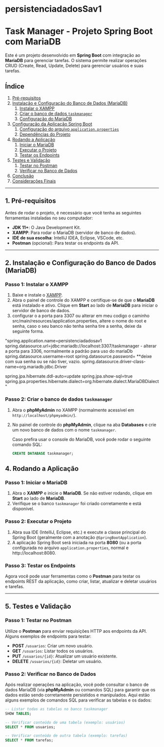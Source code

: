 # persistenciadadosSav1


# Task Manager - Projeto Spring Boot com MariaDB

Este é um projeto desenvolvido em **Spring Boot** com integração ao **MariaDB** para gerenciar tarefas. O sistema permite realizar operações CRUD (Create, Read, Update, Delete) para gerenciar usuários e suas tarefas. 

## Índice

1. [Pré-requisitos](#1-pré-requisitos)
2. [Instalação e Configuração do Banco de Dados (MariaDB)](#2-instalação-e-configuração-do-banco-de-dados-mariadb)
   1. [Instalar o XAMPP](#passo-1-instalar-o-xampp)
   2. [Criar o banco de dados `taskmanager`](#passo-2-criar-o-banco-de-dados-taskmanager)
   3. [Configuração do MariaDB](#passo-3-configuração-do-mariadb)
3. [Configuração da Aplicação Spring Boot](#3-configuração-da-aplicação-spring-boot)
   1. [Configuração do arquivo `application.properties`](#passo-1-configuração-do-arquivo-applicationproperties)
   2. [Dependências do Projeto](#passo-2-dependências-do-projeto)
4. [Rodando a Aplicação](#4-rodando-a-aplicação)
   1. [Iniciar o MariaDB](#passo-1-iniciar-o-mariadb)
   2. [Executar o Projeto](#passo-2-executar-o-projeto)
   3. [Testar os Endpoints](#passo-3-testar-os-endpoints)
5. [Testes e Validação](#5-testes-e-validação)
   1. [Testar no Postman](#passo-1-testar-no-postman)
   2. [Verificar no Banco de Dados](#passo-2-verificar-no-banco-de-dados)
6. [Conclusão](#6-conclusão)
7. [Considerações Finais](#7-considerações-finais)

---

## 1. Pré-requisitos

Antes de rodar o projeto, é necessário que você tenha as seguintes ferramentas instaladas no seu computador:

- **JDK 11+**: O Java Development Kit.
- **XAMPP**: Para rodar o MariaDB (servidor de banco de dados).
- **IDE de sua escolha**: IntelliJ IDEA, Eclipse, VSCode, etc.
- **Postman** (opcional): Para testar os endpoints da API.

---

## 2. Instalação e Configuração do Banco de Dados (MariaDB)

### Passo 1: Instalar o XAMPP
1. Baixe e instale o [XAMPP](https://www.apachefriends.org/index.html).
2. Abra o painel de controle do XAMPP e certifique-se de que o **MariaDB** está instalado e ativo. Clique em **Start** ao lado de **MariaDB** para iniciar o servidor de banco de dados.
3. configurar o a porta para 3307 ou alterar em meu codigo o caminho src/main/resources/application.properties, altere o nome do root e senha, caso o seu banco não tenha senha tire a senha, deixe da seguinte forma.

"spring.application.name=persistenciadadosav1
spring.datasource.url=jdbc:mariadb://localhost:3307/taskmanager - alterar a porta para 3306, normalmente a padrão para uso do mariaDb
spring.datasource.username=root
spring.datasource.password= **deixe com sua senha ou se não tiver, vazio.
spring.datasource.driver-class-name=org.mariadb.jdbc.Driver

spring.jpa.hibernate.ddl-auto=update
spring.jpa.show-sql=true
spring.jpa.properties.hibernate.dialect=org.hibernate.dialect.MariaDBDialect
"
  

### Passo 2: Criar o banco de dados `taskmanager`
1. Abra o **phpMyAdmin** no XAMPP (normalmente acessível em `http://localhost/phpmyadmin/`).
2. No painel de controle do **phpMyAdmin**, clique na aba **Databases** e crie um novo banco de dados com o nome `taskmanager`.

   Caso prefira usar o console do MariaDB, você pode rodar o seguinte comando SQL:

   ```sql
   CREATE DATABASE taskmanager;


## 4. Rodando a Aplicação

### Passo 1: Iniciar o MariaDB
1. Abra o **XAMPP** e inicie o **MariaDB**. Se não estiver rodando, clique em **Start** ao lado de **MariaDB**.
2. Verifique se o banco `taskmanager` foi criado corretamente e está disponível.

### Passo 2: Executar o Projeto
1. Abra sua IDE (IntelliJ, Eclipse, etc.) e execute a classe principal do Spring Boot (geralmente com a anotação `@SpringBootApplication`).
2. A aplicação Spring Boot será iniciada na porta **8080** (ou a porta configurada no arquivo `application.properties`, normal e http://localhost:8080.

### Passo 3: Testar os Endpoints
Agora você pode usar ferramentas como o **Postman** para testar os endpoints REST da aplicação, como criar, listar, atualizar e deletar usuários e tarefas.

---

## 5. Testes e Validação

### Passo 1: Testar no Postman
Utilize o **Postman** para enviar requisições HTTP aos endpoints da API. Alguns exemplos de endpoints para testar:

- **POST** `/usuarios`: Criar um novo usuário.
- **GET** `/usuarios`: Listar todos os usuários.
- **PUT** `/usuarios/{id}`: Atualizar um usuário existente.
- **DELETE** `/usuarios/{id}`: Deletar um usuário.

### Passo 2: Verificar no Banco de Dados
Após realizar operações na aplicação, você pode consultar o banco de dados MariaDB (via **phpMyAdmin** ou comandos SQL) para garantir que os dados estão sendo corretamente persistidos e manipulados. Aqui estão alguns exemplos de comandos SQL para verificar as tabelas e os dados:

```sql
-- Listar todas as tabelas no banco taskmanager
SHOW TABLES;

-- Verificar conteúdo de uma tabela (exemplo: usuários)
SELECT * FROM usuarios;

-- Verificar conteúdo de outra tabela (exemplo: tarefas)
SELECT * FROM tarefas;

